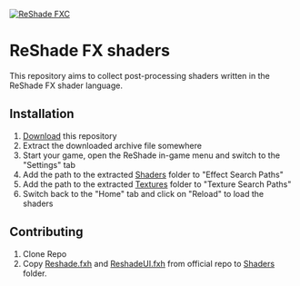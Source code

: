 [![ReShade FXC](https://github.com/clshortfuse/reshade-shaders/actions/workflows/reshade-fxc.yml/badge.svg)](https://github.com/clshortfuse/reshade-shaders/actions/workflows/reshade-fxc.yml)

ReShade FX shaders
==================

This repository aims to collect post-processing shaders written in the ReShade FX shader language.

Installation
------------

1. [Download](https://github.com/crosire/reshade-shaders/archive/master.zip) this repository
2. Extract the downloaded archive file somewhere
3. Start your game, open the ReShade in-game menu and switch to the "Settings" tab
4. Add the path to the extracted [Shaders](/Shaders) folder to "Effect Search Paths"
5. Add the path to the extracted [Textures](/Textures) folder to "Texture Search Paths"
6. Switch back to the "Home" tab and click on "Reload" to load the shaders

Contributing
------------

1. Clone Repo
2. Copy [Reshade.fxh](https://raw.githubusercontent.com/crosire/reshade-shaders/refs/heads/slim/Shaders/ReShade.fxh) and [ReshadeUI.fxh](https://raw.githubusercontent.com/crosire/reshade-shaders/refs/heads/slim/Shaders/ReShadeUI.fxh) from official repo to [Shaders](/Shaders) folder.
